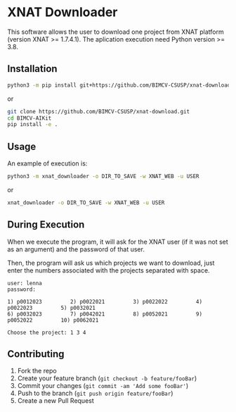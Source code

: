 # XNAT Downloader

This software allows the user to download one project from XNAT platform (version XNAT >= 1.7.4.1). The aplication execution need Python version >= 3.8.

## Installation

```bash
python3 -m pip install git+https://github.com/BIMCV-CSUSP/xnat-download.git#egg=xnat_downloader
```

or

```bash
git clone https://github.com/BIMCV-CSUSP/xnat-download.git
cd BIMCV-AIKit
pip install -e .
```

## Usage

An example of execution is:

```bash
python3 -m xnat_downloader -o DIR_TO_SAVE -w XNAT_WEB -u USER
```

or

```bash
xnat_downloader -o DIR_TO_SAVE -w XNAT_WEB -u USER
```

## During Execution

When we execute the program, it will ask for the XNAT user (if it was not set as an argument) and the password of that user.

Then, the program will ask us which projects we want to download, just enter the numbers associated with the projects separated with space.

    user: lenna
    password:

    1) p0012023         2) p0022021         3) p0022022         4) p0022023         5) p0032021         
    6) p0032023         7) p0042021         8) p0052021         9) p0052022         10) p0062021         
     
    Choose the project: 1 3 4 

## Contributing

1. Fork the repo
2. Create your feature branch (`git checkout -b feature/fooBar`)
3. Commit your changes (`git commit -am 'Add some fooBar'`)
4. Push to the branch (`git push origin feature/fooBar`)
5. Create a new Pull Request
